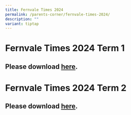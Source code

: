 ```yaml
---
title: Fernvale Times 2024
permalink: /parents-corner/fernvale-times-2024/
description: ""
variant: tiptap
---
```

<h1><strong>Fernvale Times 2024 Term 1</strong></h1>
<h2>Please download <a href="/files/FernvaleTimes_Term1_new.pdf" rel="noopener noreferrer nofollow" target="_blank">here</a>.</h2>
<p></p>
<h1><strong>Fernvale Times 2024 Term 2</strong></h1>
<h2>Please download <a href="/files/2024_062_FVTimes_T2.pdf" rel="noopener noreferrer nofollow" target="_blank">here</a>.</h2>
<p></p>